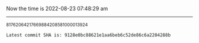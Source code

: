 Now the time is 2022-08-23 07:48:29 am

---

<small>81762064217669884208581000013924</small>

```txt
Latest commit SHA is: 9128e0bc88621e1aa6beb6c52de86c6a2204288b
```
